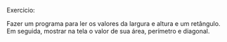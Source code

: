Exercicio:

Fazer um programa para ler os valores da largura e altura e um retângulo. Em seguida, mostrar na tela o valor de sua área, perímetro e diagonal. 
